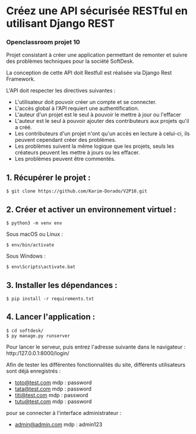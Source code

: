 # Créez une API sécurisée RESTful en utilisant Django REST

### Openclassroom projet 10

Projet consistant à créer une application permettant de remonter et suivre des problèmes techniques pour la société SoftDesk.

La conception de cette API doit Restfull est réalisée via Django Rest Framework.

L'API doit respecter les directives suivantes :
 - L'utilisateur doit pouvoir créer un compte et se connecter.
 - L'accès global à l'API requiert une authentification.
 - L'auteur d'un projet est le seul à pouvoir le mettre à jour ou l'effacer
 - L'auteur est le seul à pouvoir ajouter des contributeurs aux projets qu'il a créé.
 - Les contributeurs d'un projet n'ont qu'un accès en lecture à celui-ci, ils peuvent cependant créer des problèmes.
 - Les problèmes suivent la même logique que les projets, seuls les créateurs peuvent les mettre à jours ou les effacer.
 - Les problèmes peuvent être commentés.


## 1. Récupérer le projet :

    $ git clone https://github.com/Karim-Dorado/V2P10.git


## 2. Créer et activer un environnement virtuel :

    $ python3 -m venv env

Sous macOS ou Linux :

    $ env/bin/activate

Sous Windows :

    $ env\Scripts\activate.bat
    
    
## 3. Installer les dépendances :

    $ pip install -r requirements.txt

## 4. Lancer l'application :

    $ cd softdesk/
    $ py manage.py runserver

Pour lancer le serveur, puis entrez l'adresse suivante dans le navigateur : http:/127.0.0.1:8000/login/

Afin de tester les différentes fonctionnalités du site, différents utilisateurs sont déjà enregistrés : 
- toto@test.com    mdp : password
- tata@test.com    mdp : password
- titi@test.com    mdp : password
- tutu@test.com    mdp : password

pour se connecter à l'interface administrateur :
- admin@admin.com   mdp : admin123
